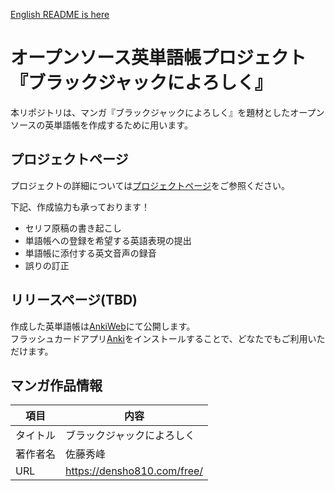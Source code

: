 [English README is here](../README.md)

# オープンソース英単語帳プロジェクト『ブラックジャックによろしく』

本リポジトリは、マンガ『ブラックジャックによろしく』を題材としたオープンソースの英単語帳を作成するために用います。

## プロジェクトページ

プロジェクトの詳細については[プロジェクトページ](https://error96num.notion.site/da97d1b47d544ac1bb27b8aa20748db1)をご参照ください。

下記、作成協力も承っております！

* セリフ原稿の書き起こし
* 単語帳への登録を希望する英語表現の提出
* 単語帳に添付する英文音声の録音
* 誤りの訂正

## リリースページ(TBD)

作成した英単語帳は[AnkiWeb](https://ankiweb.net/shared/decks/)にて公開します。\
フラッシュカードアプリ[Anki](https://apps.ankiweb.net/)をインストールすることで、どなたでもご利用いただけます。

## マンガ作品情報

| 項目 | 内容 |
| ---- | ---- |
| タイトル | ブラックジャックによろしく |
| 著作者名 | 佐藤秀峰 |
| URL | https://densho810.com/free/ |